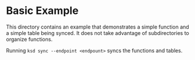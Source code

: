 # Basic Example

This directory contains an example that demonstrates a simple function and a simple table being synced. It does not take advantage of subdirectories to organize functions.

Running `ksd sync --endpoint <endpount>` syncs the functions and tables.
